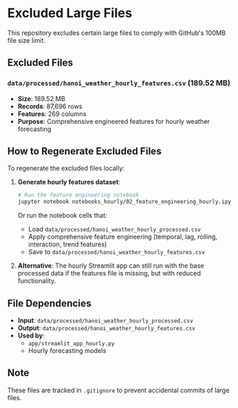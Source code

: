 # Excluded Large Files

This repository excludes certain large files to comply with GitHub's 100MB file size limit.

## Excluded Files

### `data/processed/hanoi_weather_hourly_features.csv` (189.52 MB)
- **Size**: 189.52 MB  
- **Records**: 87,696 rows
- **Features**: 269 columns
- **Purpose**: Comprehensive engineered features for hourly weather forecasting

## How to Regenerate Excluded Files

To regenerate the excluded files locally:

1. **Generate hourly features dataset**:
   ```bash
   # Run the feature engineering notebook
   jupyter notebook notebooks_hourly/02_feature_engineering_hourly.ipynb
   ```
   
   Or run the notebook cells that:
   - Load `data/processed/hanoi_weather_hourly_processed.csv`
   - Apply comprehensive feature engineering (temporal, lag, rolling, interaction, trend features)
   - Save to `data/processed/hanoi_weather_hourly_features.csv`

2. **Alternative**: The hourly Streamlit app can still run with the base processed data if the features file is missing, but with reduced functionality.

## File Dependencies

- **Input**: `data/processed/hanoi_weather_hourly_processed.csv`
- **Output**: `data/processed/hanoi_weather_hourly_features.csv`
- **Used by**: 
  - `app/streamlit_app_hourly.py`
  - Hourly forecasting models

## Note

These files are tracked in `.gitignore` to prevent accidental commits of large files.